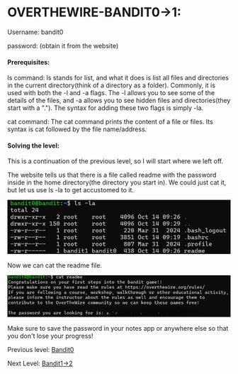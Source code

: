 # OVERTHEWIRE-BANDIT0->1:



Username: bandit0



password: <Redacted>(obtain it from the website)



#### Prerequisites:

ls command: ls stands for list, and what it does is list all files and directories in the current directory(think of a directory as a folder). Commonly, it is used with both the -l and -a flags. The -l allows you to see some of the details of the files, and -a allows you to see hidden files and directories(they start with a "."). The syntax for adding these two flags is simply -la.

cat command: The cat command prints the content of a file or files. Its syntax is cat followed by the file name/address.



#### Solving the level:

This is a continuation of the previous level, so I will start where we left off.

The website tells us that there is a file called readme with the password inside in the home directory(the directory you start in). We could just cat it, but let us use ls -la to get accustomed to it.



![Image couldn't load](images/Screenshot-Bandit0-1-0.png)



Now we can cat the readme file.



![Image couldn't load](images/Screenshot-Bandit0-1-1.png)



Make sure to save the password in your notes app or anywhere else so that you don't lose your progress!

Previous level: [Bandit0](../Bandit0/writeup.md.md)

Next Level: [Bandit1->2](../Bandit1/writeup.md.md)


